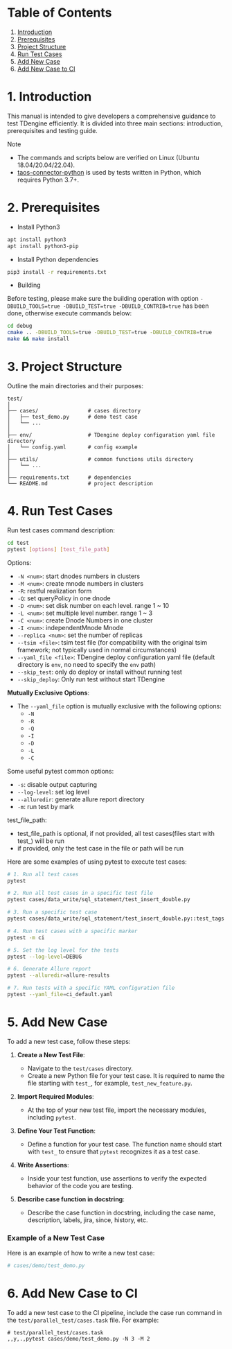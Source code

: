 # Table of Contents

1. [Introduction](#1-introduction)
1. [Prerequisites](#2-prerequisites)
1. [Project Structure](#3-Project-Structure)
1. [Run Test Cases](#4-Run-Test-Cases)
1. [Add New Case](#5-Add-New-Case)
1. [Add New Case to CI](#6-Add-New-Case-to-CI)


# 1. Introduction

This manual is intended to give developers a comprehensive guidance to test TDengine efficiently. It is divided into three main sections: introduction, prerequisites and testing guide.

> [!NOTE]
> - The commands and scripts below are verified on Linux (Ubuntu 18.04/20.04/22.04).
> - [taos-connector-python](https://github.com/taosdata/taos-connector-python) is used by tests written in Python, which requires Python 3.7+.

# 2. Prerequisites

- Install Python3

```bash
apt install python3
apt install python3-pip
```

- Install Python dependencies

```bash
pip3 install -r requirements.txt
```

- Building

Before testing, please make sure the building operation with option `-DBUILD_TOOLS=true -DBUILD_TEST=true -DBUILD_CONTRIB=true` has been done, otherwise execute commands below:

```bash
cd debug
cmake .. -DBUILD_TOOLS=true -DBUILD_TEST=true -DBUILD_CONTRIB=true
make && make install
```

# 3. Project Structure

Outline the main directories and their purposes:
```
test/
│
├── cases/                # cases directory
│   ├── test_demo.py      # demo test case
│   └── ...
│
├── env/                  # TDengine deploy configuration yaml file directory
│   └── config.yaml       # config example
│
├── utils/                # common functions utils directory
│   └── ...
│
├── requirements.txt      # dependencies
└── README.md             # project description
```

# 4. Run Test Cases

Run test cases command description:

```bash
cd test
pytest [options] [test_file_path]
```

Options:

- `-N <num>`: start dnodes numbers in clusters
- `-M <num>`: create mnode numbers in clusters
- `-R`: restful realization form
- `-Q`: set queryPolicy in one dnode
- `-D <num>`: set disk number on each level. range 1 ~ 10
- `-L <num>`: set multiple level number. range 1 ~ 3
- `-C <num>`: create Dnode Numbers in one cluster
- `-I <num>`: independentMnode Mnode
- `--replica <num>`: set the number of replicas
- `--tsim <file>`: tsim test file (for compatibility with the original tsim framework; not typically used in normal circumstances)
- `--yaml_file <file>`: TDengine deploy configuration yaml file (default directory is `env`, no need to specify the `env` path) 
- `--skip_test`: only do deploy or install without running test
- `--skip_deploy`: Only run test without start TDengine

**Mutually Exclusive Options**:
- The `--yaml_file` option is mutually exclusive with the following options:
  - `-N`
  - `-R`
  - `-Q`
  - `-I`
  - `-D`
  - `-L`
  - `-C`

Some useful pytest common options:
- `-s`: disable output capturing
- `--log-level`: set log level
- `--alluredir`: generate allure report directory
- `-m`: run test by mark

test_file_path:
- test_file_path is optional, if not provided, all test cases(files start with test_) will be run
- if provided, only the test case in the file or path will be run

Here are some examples of using pytest to execute test cases:

```bash
# 1. Run all test cases
pytest

# 2. Run all test cases in a specific test file
pytest cases/data_write/sql_statement/test_insert_double.py

# 3. Run a specific test case
pytest cases/data_write/sql_statement/test_insert_double.py::test_tags

# 4. Run test cases with a specific marker
pytest -m ci

# 5. Set the log level for the tests
pytest --log-level=DEBUG

# 6. Generate Allure report
pytest --alluredir=allure-results

# 7. Run tests with a specific YAML configuration file
pytest --yaml_file=ci_default.yaml

```

# 5. Add New Case

To add a new test case, follow these steps:

1. **Create a New Test File**:
   - Navigate to the `test/cases` directory.
   - Create a new Python file for your test case. It is required to name the file starting with `test_`, for example, `test_new_feature.py`.

2. **Import Required Modules**:
   - At the top of your new test file, import the necessary modules, including `pytest`.

3. **Define Your Test Function**:
   - Define a function for your test case. The function name should start with `test_` to ensure that `pytest` recognizes it as a test case.

4. **Write Assertions**:
   - Inside your test function, use assertions to verify the expected behavior of the code you are testing.

5. **Describe case function in docstring**:
   - Describe the case function in docstring, including the case name, description, labels, jira, since, history, etc.

### Example of a New Test Case

Here is an example of how to write a new test case:

```python
# cases/demo/test_demo.py
```

# 6. Add New Case to CI

To add a new test case to the CI pipeline, include the case run command in the `test/parallel_test/cases.task` file. For example:

```text
# test/parallel_test/cases.task
,,y,.,pytest cases/demo/test_demo.py -N 3 -M 2
```

